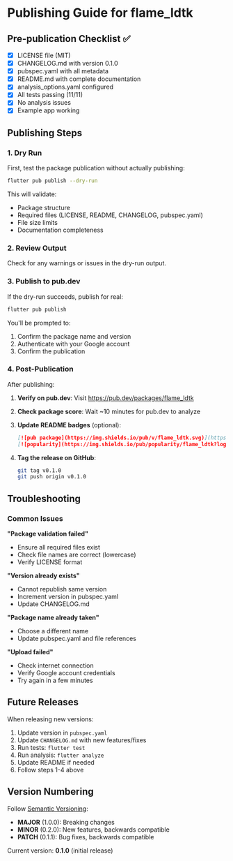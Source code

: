 # Publishing Guide for flame_ldtk

## Pre-publication Checklist ✅

- [x] LICENSE file (MIT)
- [x] CHANGELOG.md with version 0.1.0
- [x] pubspec.yaml with all metadata
- [x] README.md with complete documentation
- [x] analysis_options.yaml configured
- [x] All tests passing (11/11)
- [x] No analysis issues
- [x] Example app working

## Publishing Steps

### 1. Dry Run

First, test the package publication without actually publishing:

```bash
flutter pub publish --dry-run
```

This will validate:
- Package structure
- Required files (LICENSE, README, CHANGELOG, pubspec.yaml)
- File size limits
- Documentation completeness

### 2. Review Output

Check for any warnings or issues in the dry-run output.

### 3. Publish to pub.dev

If the dry-run succeeds, publish for real:

```bash
flutter pub publish
```

You'll be prompted to:
1. Confirm the package name and version
2. Authenticate with your Google account
3. Confirm the publication

### 4. Post-Publication

After publishing:

1. **Verify on pub.dev**: Visit https://pub.dev/packages/flame_ldtk
2. **Check package score**: Wait ~10 minutes for pub.dev to analyze
3. **Update README badges** (optional):
   ```markdown
   [![pub package](https://img.shields.io/pub/v/flame_ldtk.svg)](https://pub.dev/packages/flame_ldtk)
   [![popularity](https://img.shields.io/pub/popularity/flame_ldtk?logo=dart)](https://pub.dev/packages/flame_ldtk/score)
   ```

4. **Tag the release on GitHub**:
   ```bash
   git tag v0.1.0
   git push origin v0.1.0
   ```
## Troubleshooting

### Common Issues

**"Package validation failed"**
- Ensure all required files exist
- Check file names are correct (lowercase)
- Verify LICENSE format

**"Version already exists"**
- Cannot republish same version
- Increment version in pubspec.yaml
- Update CHANGELOG.md

**"Package name already taken"**
- Choose a different name
- Update pubspec.yaml and file references

**"Upload failed"**
- Check internet connection
- Verify Google account credentials
- Try again in a few minutes

## Future Releases

When releasing new versions:

1. Update version in `pubspec.yaml`
2. Update `CHANGELOG.md` with new features/fixes
3. Run tests: `flutter test`
4. Run analysis: `flutter analyze`
5. Update README if needed
6. Follow steps 1-4 above

## Version Numbering

Follow [Semantic Versioning](https://semver.org/):
- **MAJOR** (1.0.0): Breaking changes
- **MINOR** (0.2.0): New features, backwards compatible
- **PATCH** (0.1.1): Bug fixes, backwards compatible

Current version: **0.1.0** (initial release)
